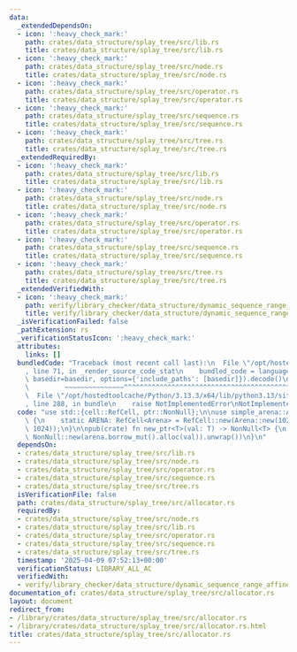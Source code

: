 ```yaml
---
data:
  _extendedDependsOn:
  - icon: ':heavy_check_mark:'
    path: crates/data_structure/splay_tree/src/lib.rs
    title: crates/data_structure/splay_tree/src/lib.rs
  - icon: ':heavy_check_mark:'
    path: crates/data_structure/splay_tree/src/node.rs
    title: crates/data_structure/splay_tree/src/node.rs
  - icon: ':heavy_check_mark:'
    path: crates/data_structure/splay_tree/src/operator.rs
    title: crates/data_structure/splay_tree/src/operator.rs
  - icon: ':heavy_check_mark:'
    path: crates/data_structure/splay_tree/src/sequence.rs
    title: crates/data_structure/splay_tree/src/sequence.rs
  - icon: ':heavy_check_mark:'
    path: crates/data_structure/splay_tree/src/tree.rs
    title: crates/data_structure/splay_tree/src/tree.rs
  _extendedRequiredBy:
  - icon: ':heavy_check_mark:'
    path: crates/data_structure/splay_tree/src/lib.rs
    title: crates/data_structure/splay_tree/src/lib.rs
  - icon: ':heavy_check_mark:'
    path: crates/data_structure/splay_tree/src/node.rs
    title: crates/data_structure/splay_tree/src/node.rs
  - icon: ':heavy_check_mark:'
    path: crates/data_structure/splay_tree/src/operator.rs
    title: crates/data_structure/splay_tree/src/operator.rs
  - icon: ':heavy_check_mark:'
    path: crates/data_structure/splay_tree/src/sequence.rs
    title: crates/data_structure/splay_tree/src/sequence.rs
  - icon: ':heavy_check_mark:'
    path: crates/data_structure/splay_tree/src/tree.rs
    title: crates/data_structure/splay_tree/src/tree.rs
  _extendedVerifiedWith:
  - icon: ':heavy_check_mark:'
    path: verify/library_checker/data_structure/dynamic_sequence_range_affine_range_sum/src/main.rs
    title: verify/library_checker/data_structure/dynamic_sequence_range_affine_range_sum/src/main.rs
  _isVerificationFailed: false
  _pathExtension: rs
  _verificationStatusIcon: ':heavy_check_mark:'
  attributes:
    links: []
  bundledCode: "Traceback (most recent call last):\n  File \"/opt/hostedtoolcache/Python/3.13.3/x64/lib/python3.13/site-packages/onlinejudge_verify/documentation/build.py\"\
    , line 71, in _render_source_code_stat\n    bundled_code = language.bundle(stat.path,\
    \ basedir=basedir, options={'include_paths': [basedir]}).decode()\n          \
    \         ~~~~~~~~~~~~~~~^^^^^^^^^^^^^^^^^^^^^^^^^^^^^^^^^^^^^^^^^^^^^^^^^^^^^^^^^^^^^^^^^^\n\
    \  File \"/opt/hostedtoolcache/Python/3.13.3/x64/lib/python3.13/site-packages/onlinejudge_verify/languages/rust.py\"\
    , line 288, in bundle\n    raise NotImplementedError\nNotImplementedError\n"
  code: "use std::{cell::RefCell, ptr::NonNull};\n\nuse simple_arena::Arena;\n\nthread_local!\
    \ {\n    static ARENA: RefCell<Arena> = RefCell::new(Arena::new(1024 * 1024 *\
    \ 1024));\n}\n\npub(crate) fn new_ptr<T>(val: T) -> NonNull<T> {\n    ARENA.with(|arena|\
    \ NonNull::new(arena.borrow_mut().alloc(val)).unwrap())\n}\n"
  dependsOn:
  - crates/data_structure/splay_tree/src/lib.rs
  - crates/data_structure/splay_tree/src/node.rs
  - crates/data_structure/splay_tree/src/operator.rs
  - crates/data_structure/splay_tree/src/sequence.rs
  - crates/data_structure/splay_tree/src/tree.rs
  isVerificationFile: false
  path: crates/data_structure/splay_tree/src/allocator.rs
  requiredBy:
  - crates/data_structure/splay_tree/src/node.rs
  - crates/data_structure/splay_tree/src/lib.rs
  - crates/data_structure/splay_tree/src/operator.rs
  - crates/data_structure/splay_tree/src/sequence.rs
  - crates/data_structure/splay_tree/src/tree.rs
  timestamp: '2025-04-09 07:52:13+00:00'
  verificationStatus: LIBRARY_ALL_AC
  verifiedWith:
  - verify/library_checker/data_structure/dynamic_sequence_range_affine_range_sum/src/main.rs
documentation_of: crates/data_structure/splay_tree/src/allocator.rs
layout: document
redirect_from:
- /library/crates/data_structure/splay_tree/src/allocator.rs
- /library/crates/data_structure/splay_tree/src/allocator.rs.html
title: crates/data_structure/splay_tree/src/allocator.rs
---
```


